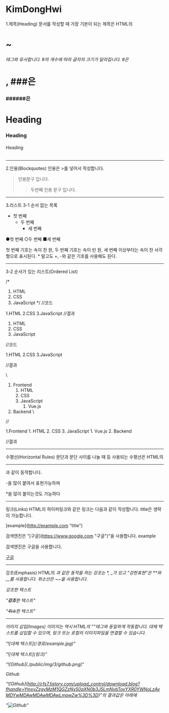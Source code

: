 # KimDongHwi

1.제목(Heading)
문서를 작성할 때 가장 기본이 되는 제목은 HTML의 <h1>~<h6> 태그와 유사합니다. #의 개수에 따라 글자의 크기가 달라집니다. 
#은 <h1>, ###은 <h3> ######은 <h6> 

# Heading
### Heading
###### Heading


---------------------------------------


2.인용(Blockquotes)
인용은 >를 넣어서 작성합니다.


> 인용문구 입니다.
>> 두번째 인용 문구 입니다.

---------------------------------------

3.리스트
3-1 순서 없는 목록
* 첫 번째
    * 두 번째
      * 세 번째
      
      
●첫 번째
    ○두 번째
      ■세 번째
      
      
첫 번째 기호는 속이 찬 원, 두 번째 기호는 속이 빈 원, 세 번째 이상부터는 속이 찬 사각형으로 표시된다. * 말고도 +, -와 같은 기호를 사용해도 된다.



---------------------------------------


3-2
순서가 있는 리스트(Ordered List)


/*
1. HTML
2. CSS
3. JavaScript
*/
//코드



1.HTML
2.CSS
3.JavaScript
//결과



1. HTML
1. CSS
1. JavaScript



//코드



1.HTML
2.CSS
3.JavaScript



//결과

\
1. Frontend
    1. HTML
    2. CSS
    3. JavaScript
        1. Vue.js
2. Backend
\

//



1.Frontend
    1. HTML
    2. CSS
    3. JavaScript
        1. Vue.js
2. Backend



//결과


---------------------------------------

수평선(Horizontal Rules)
문단과 문단 사이를 나눌 때 등 사용되는 수평선은 HTML의 <hr />과 같이 동작합니다.

-을 많이 붙여서 표현가능하며

*을 많이 붙이는것도 가능하다

---------------------------------------


링크(Links)
HTML의 하이퍼링크와 같은 링크는 다음과 같이 작성합니다. title은 생략이 가능합니다.

\[example](http://example.com "title")

검색엔진은 "[구글]\(https://www.google.com "구글")"을 사용합니다.
example

검색엔진은 구글을 사용합니다.

[구글](https://www.google.com "구글")

---------------------------------------


강조(Emphasis)
HTML의 <em>과 같은 동작을 하는 강조는 *, _가 있고 "강한표현"은 **와 __를 사용합니다. 취소선은 ~~을 사용합니다.

*강조*한 텍스트  


"**강조**한 텍스트"


"~~취소~~한 텍스트"


---------------------------------------



이미지 삽입(Images)
이미지는 역시 HTML의 "<img>"태그와 동일하게 작동합니다. 대체 택스트를 삽입할 수 있으며, 링크 또는 로컬의 이미지파일을 연결할 수 있습니다.

"![대체 텍스트]\(/경로/example.jpg)"



"![대체 텍스트]\(링크)"



"![Github]\(./public/img/3/github.png)"



Github




"![Github]\(http://cfs7.tistory.com/upload_control/download.blog?fhandle=YmxvZzgyMzM1QGZzNy50aXN0b3J5LmNvbTovYXR0YWNoLzAvMDYwMDAwMDAwMDAwLmpwZw%3D%3D)"의 결과값은 아래에 






"![Github](http://cfs7.tistory.com/upload_control/download.blog?fhandle=YmxvZzgyMzM1QGZzNy50aXN0b3J5LmNvbTovYXR0YWNoLzAvMDYwMDAwMDAwMDAwLmpwZw%3D%3D)"


